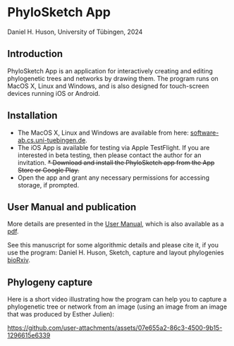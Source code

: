 # PhyloSketch App

Daniel H. Huson, University of Tübingen, 2024

## Introduction

PhyloSketch App is an application for interactively creating and editing phylogenetic trees and networks by
drawing them.
The program runs on MacOS X, Linux and Windows, and is also designed for touch-screen devices running iOS or Android.

## Installation

* The MacOS X, Linux and Windows are available from here: [software-ab.cs.uni-tuebingen.de](https://software-ab.cs.uni-tuebingen.de/download/phylosketch2/welcome.html).
* The iOS App is available for testing via Apple TestFlight. If you are interested in
  beta testing, then please contact the author for an invitation.
  ~~* Download and install the PhyloSketch app from the App Store or Google Play.~~
* Open the app and grant any necessary permissions for accessing storage, if prompted.

## User Manual and publication

More details are presented in the [User Manual](https://husonlab.github.io/phylosketch2/manual.html), which is also available as a [pdf](https://husonlab.github.io/phylosketch2/manual.pdf).

See this manuscript for some algorithmic details and please cite it, if you use the program: Daniel H. Huson, Sketch, capture and layout phylogenies [bioRxiv](https://doi.org/10.1101/2025.04.01.646633).



## Phylogeny capture

Here is a short video illustrating how the program can help you to capture a phylogenetic tree or network from an image (using an image from an image that was produced by Esther Julien):

https://github.com/user-attachments/assets/07e655a2-86c3-4500-9b15-1296615e6339

